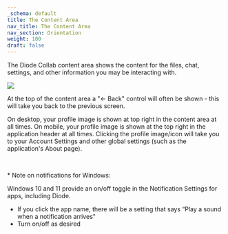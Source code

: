 ```yaml
---
_schema: default
title: The Content Area
nav_title: The Content Area
nav_section: Orientation
weight: 100
draft: false
---
```

The Diode Collab content area shows the content for the files, chat, settings, and other information you may be interacting with.

![](/uploads/image-9.png)

At the top of the content area a "&lt;- Back" control will often be shown - this will take you back to the previous screen.

On desktop, your profile image is shown at top right in the content area at all times. On mobile, your profile image is shown at the top right in the application header at all times. Clicking the profile image/icon will take you to your Account Settings and other global settings (such as the application's About page).

&nbsp;

\* Note on notifications for Windows:

Windows 10 and 11 provide an on/off toggle in the Notification Settings for apps, including Diode.

* If you click the app name, there will be a setting that says “Play a sound when a notification arrives"
* Turn on/off as desired